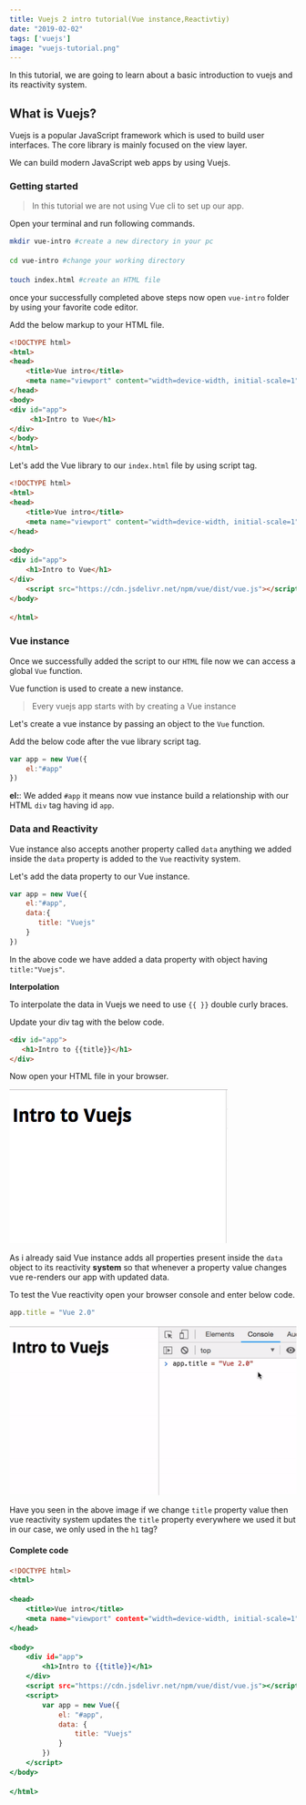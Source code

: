 ```yaml
---
title: Vuejs 2 intro tutorial(Vue instance,Reactivtiy)
date: "2019-02-02"
tags: ['vuejs']
image: "vuejs-tutorial.png"
---
```


In this tutorial, we are going to learn about a basic introduction to vuejs and
its reactivity system.

## What is Vuejs?

Vuejs is a popular JavaScript framework which is used to build user interfaces. The core library is mainly focused on the view layer.

We can build modern JavaScript web apps by using Vuejs.


### Getting started

>In this tutorial we are not using Vue cli to set up our app.

Open your terminal and run following commands.

```bash
mkdir vue-intro #create a new directory in your pc

cd vue-intro #change your working directory

touch index.html #create an HTML file
```
once your successfully completed above steps now open `vue-intro` folder by using your favorite
code editor.

Add the below markup to your HTML file.

```html
<!DOCTYPE html>
<html>
<head>
    <title>Vue intro</title>
    <meta name="viewport" content="width=device-width, initial-scale=1">
</head>
<body>
<div id="app">
     <h1>Intro to Vue</h1>
</div>
</body>
</html>
```

Let's add the Vue library to our `index.html` file by using script tag.

```html
<!DOCTYPE html>
<html>
<head>
    <title>Vue intro</title>
    <meta name="viewport" content="width=device-width, initial-scale=1">
</head>

<body>
<div id="app">
    <h1>Intro to Vue</h1>
</div>
    <script src="https://cdn.jsdelivr.net/npm/vue/dist/vue.js"></script>
</body>

</html>
```

### Vue instance

Once we successfully added the script to our `HTML` file now we can access a global `Vue` function.

Vue function is used to create a new instance.

>Every vuejs app starts with by creating a Vue instance

Let's create a vue instance by passing an object to the `Vue` function.

Add the below code after the vue library script tag.

```js
var app = new Vue({
    el:"#app"
})
```

**el:**: We added `#app` it means now vue instance build a relationship with our HTML `div` tag having id `app`.


### Data and Reactivity

Vue instance also accepts another property called `data` anything we added inside the `data` property is added to the `Vue` reactivity system.

Let's add the data property to our Vue instance.

```js
var app = new Vue({
    el:"#app",
    data:{
       title: "Vuejs"
    }
})
```
In the above code we have added a data property with object having `title:"Vuejs"`.


**Interpolation**

To interpolate the data in Vuejs we need to use `{{ }}` double curly braces.

Update your div tag with the below code.
```html
<div id="app">
   <h1>Intro to {{title}}</h1>
</div>
```

Now open your HTML file in your browser.

![vuejs-intro-example](vuejs-intro-example.png)

As i already said Vue instance adds all properties present inside the `data` object to its reactivity **system** so that whenever a property value changes vue re-renders our app with updated data.


To test the Vue reactivity open your browser console and enter below code.

```js
app.title = "Vue 2.0"
```

![vuejs-reactivity-example](vuejs-reactivity.gif)

Have you seen in the above image if we change `title` property value then vue reactivity system updates the `title` property everywhere we used it but in our case, we only used in the `h1` tag?


#### Complete code

```html:title=index.html
<!DOCTYPE html>
<html>

<head>
    <title>Vue intro</title>
    <meta name="viewport" content="width=device-width, initial-scale=1">
</head>

<body>
    <div id="app">
        <h1>Intro to {{title}}</h1>
    </div>
    <script src="https://cdn.jsdelivr.net/npm/vue/dist/vue.js"></script>
    <script>
        var app = new Vue({
            el: "#app",
            data: {
                title: "Vuejs"
            }
        })
    </script>
</body>

</html>
```